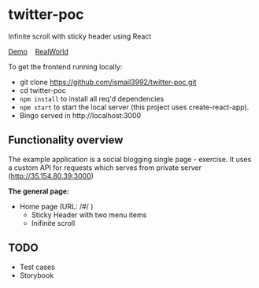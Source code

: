 # twitter-poc
Infinite scroll with sticky header using React

[Demo](http://52.74.255.85:8000/)&nbsp;&nbsp;&nbsp;&nbsp;[RealWorld](https://github.com/ismail3992/twitter-poc)

To get the frontend running locally:

- git clone https://github.com/ismail3992/twitter-poc.git
- cd twitter-poc
- `npm install` to install all req'd dependencies
- `npm start` to start the local server (this project uses create-react-app).
-  Bingo served in http://localhost:3000


## Functionality overview
The example application is a social blogging single page - exercise. It uses a custom API for requests which serves from private server 
(http://35.154.80.39:3000) 


**The general page:**
- Home page (URL: /#/ )
    - Sticky Header with two menu items
    - Inifinite scroll 


## TODO 
   - Test cases 
   - Storybook